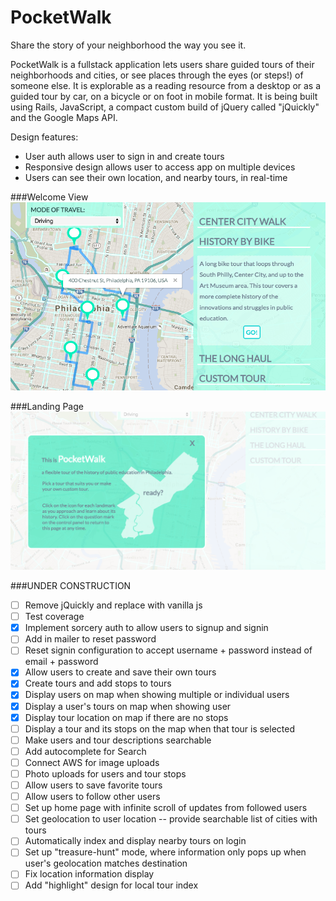 # PocketWalk

Share the story of your neighborhood the way you see it.

PocketWalk is a fullstack application lets users share guided tours of their neighborhoods and cities, or see places through the eyes (or steps!) of someone else. It is explorable as a reading resource from a desktop or as a guided tour by car, on a bicycle or on foot in mobile format. It is being built using Rails, JavaScript, a compact custom build of jQuery called "jQuickly" and the Google Maps API.

<!-- [See it live][heroku] -->

<!-- [heroku]: http://pocketwalk.com -->

Design features:

- User auth allows user to sign in and create tours
- Responsive design allows user to access app on multiple devices
- Users can see their own location, and nearby tours, in real-time

###Welcome View
![welcome]

###Landing Page
![landingPage]

###UNDER CONSTRUCTION
* [ ] Remove jQuickly and replace with vanilla js
* [ ] Test coverage
* [x] Implement sorcery auth to allow users to signup and signin
* [ ] Add in mailer to reset password
* [ ] Reset signin configuration to accept username + password instead of email + password
* [x] Allow users to create and save their own tours
* [x] Create tours and add stops to tours
* [x] Display users on map when showing multiple or individual users
* [x] Display a user's tours on map when showing user
* [x] Display tour location on map if there are no stops
* [ ] Display a tour and its stops on the map when that tour is selected
* [ ] Make users and tour descriptions searchable
* [ ] Add autocomplete for Search
* [ ] Connect AWS for image uploads
* [ ] Photo uploads for users and tour stops
* [ ] Allow users to save favorite tours
* [ ] Allow users to follow other users
* [ ] Set up home page with infinite scroll of updates from followed users
* [ ] Set geolocation to user location -- provide searchable list of cities with tours
* [ ] Automatically index and display nearby tours on login
* [ ] Set up "treasure-hunt" mode, where information only pops up when user's geolocation matches destination
* [ ] Fix location information display
* [ ] Add "highlight" design for local tour index

[welcome]: app/assets/images/welcome.png
[landingPage]: app/assets/images/landing.png
